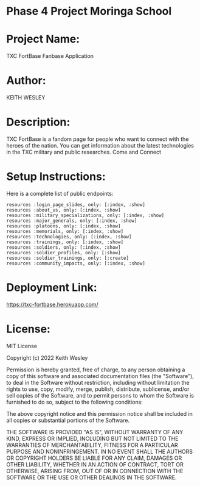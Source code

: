 # Phase 4 Project Moringa School
# Project Name:
TXC FortBase Fanbase Application
# Author:
KEITH WESLEY
# Description:
TXC FortBase is a fandom page for people who want to connect
with the heroes of the nation. You can get information about the
latest technologies in the TXC military and public researches.
Come and Connect

# Setup Instructions:

Here is a complete list of public endpoints:

    resources :login_page_slides, only: [:index, :show]
    resources :about_us, only: [:index, :show]
    resources :military_specializations, only: [:index, :show]
    resources :major_generals, only: [:index, :show]
    resources :platoons, only: [:index, :show]
    resources :memorials, only: [:index, :show]
    resources :technologies, only: [:index, :show]
    resources :trainings, only: [:index, :show]
    resources :soldiers, only: [:index, :show]
    resources :soldier_profiles, only: [:show]
    resources :soldier_trainings, only: [:create]
    resources :community_impacts, only: [:index, :show]
# Deployment Link:

https://txc-fortbase.herokuapp.com/

# License:

MIT License

Copyright (c) 2022 Keith Wesley

Permission is hereby granted, free of charge, to any person obtaining a copy
of this software and associated documentation files (the "Software"), to deal
in the Software without restriction, including without limitation the rights
to use, copy, modify, merge, publish, distribute, sublicense, and/or sell
copies of the Software, and to permit persons to whom the Software is
furnished to do so, subject to the following conditions:

The above copyright notice and this permission notice shall be included in all
copies or substantial portions of the Software.

THE SOFTWARE IS PROVIDED "AS IS", WITHOUT WARRANTY OF ANY KIND, EXPRESS OR
IMPLIED, INCLUDING BUT NOT LIMITED TO THE WARRANTIES OF MERCHANTABILITY,
FITNESS FOR A PARTICULAR PURPOSE AND NONINFRINGEMENT. IN NO EVENT SHALL THE
AUTHORS OR COPYRIGHT HOLDERS BE LIABLE FOR ANY CLAIM, DAMAGES OR OTHER
LIABILITY, WHETHER IN AN ACTION OF CONTRACT, TORT OR OTHERWISE, ARISING FROM,
OUT OF OR IN CONNECTION WITH THE SOFTWARE OR THE USE OR OTHER DEALINGS IN THE
SOFTWARE.
